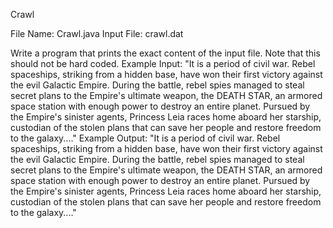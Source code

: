 Crawl

File Name: Crawl.java	Input File: crawl.dat

Write a program that prints the exact content of the input file. Note that this should not be hard coded.
Example Input:
"It is a period of civil war. Rebel spaceships, striking from a hidden base, have won their first victory against the evil Galactic Empire. During the battle, rebel spies managed to steal secret plans to the Empire's ultimate weapon, the DEATH STAR, an armored space station with enough power to destroy an entire planet. Pursued by the Empire's sinister agents, Princess Leia races home aboard her starship, custodian of the stolen plans that can save her people and restore freedom to the galaxy...."
Example Output:
"It is a period of civil war. Rebel spaceships, striking from a hidden base, have won their first victory against the evil Galactic Empire. During the battle, rebel spies managed to steal secret plans to the Empire's ultimate weapon, the DEATH STAR, an armored space station with enough power to destroy an entire planet. Pursued by the Empire's sinister agents, Princess Leia races home aboard her starship, custodian of the stolen plans that can save her people and restore freedom to the galaxy...."
 
